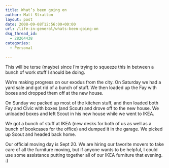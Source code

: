 ```yaml
---
title: What’s been going on
author: Matt Stratton
layout: post
date: 2008-09-08T12:56:00+00:00
url: /life-in-general/whats-been-going-on
dsq_thread_id:
  - 28264438
categories:
  - Personal

---
```

This will be terse (maybe) since I&#8217;m trying to squeeze this in between a bunch of work stuff I should be doing.

We&#8217;re making progress on our exodus from the city. On Saturday we had a yard sale and got rid of a bunch of stuff. We then loaded up the Fay with boxes and dropped them off at the new house.

On Sunday we packed up most of the kitchen stuff, and then loaded both Fay and Civic with boxes (and Scout) and drove off to the new house. We unloaded boxes and left Scout in his new house while we went to IKEA.

We got a bunch of stuff at IKEA (new desks for both of us as well as a bunch of bookcases for the office) and dumped it in the garage. We picked up Scout and headed back home.

Our official moving day is Sept 20. We are hiring our favorite movers to take care of all the furniture moving, but if anyone wants to be helpful, I could use some assistance putting together all of our IKEA furniture that evening. :)